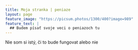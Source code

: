 ```yaml
---
title: Moja stranka | peniaze
layout: page
feature_image: "https://picsum.photos/1300/400?image=989"
feature_text: |
  ## Budem písať svoje veci o peniazoch tu
---
```


Nie som si istý, či to bude fungovat alebo nie
